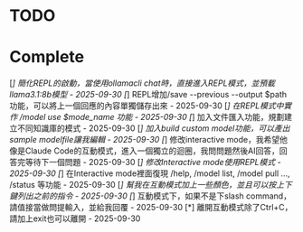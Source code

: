 # TODO

# Complete
[*] 簡化REPL的啟動，當使用ollamacli chat時，直接進入REPL模式，並預載llama3.1:8b模型 - 2025-09-30
[*] REPL增加/save --previous --output $path功能，可以將上一個回應的內容單獨儲存出來 - 2025-09-30
[*] 在REPL模式中實作 /model use $mode_name 功能 - 2025-09-30
[*] 加入文件匯入功能，規劃建立不同知識庫的模式 - 2025-09-30
[*] 加入build custom model功能，可以產出sample modelfile讓我編輯 - 2025-09-30
[*] 修改interactive mode，我希望他像是Claude Code的互動模式，進入一個獨立的迴圈，我問問題然後AI回答，回答完等待下一個問題 - 2025-09-30
[*] 修改Interactive mode使用REPL模式 - 2025-09-30
[*] 在Interactive mode裡面復現 /help, /model list, /model pull ..., /status 等功能 - 2025-09-30
[*] 幫我在互動模式加上一些顏色，並且可以按上下鍵列出之前的指令 - 2025-09-30
[*] 互動模式下，如果不是下slash command，請值接當做問提輸入，並給我回覆 - 2025-09-30
[*] 離開互動模式除了Ctrl+C，請加上exit也可以離開 - 2025-09-30
